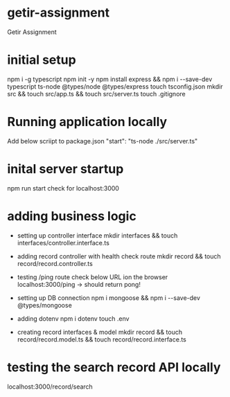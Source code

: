 # getir-assignment
Getir Assignment

# initial setup
npm i -g typescript
npm init -y
npm install express && npm i --save-dev typescript ts-node @types/node @types/express
touch tsconfig.json
mkdir src && touch src/app.ts && touch src/server.ts
touch .gitignore

 # Running application locally
Add below scriipt to package.json
    "start": "ts-node ./src/server.ts"

# inital server startup
npm run start
check for localhost:3000

# adding business logic

- setting up controller interface
    mkdir interfaces && touch interfaces/controller.interface.ts

- adding record controller with health check route
    mkdir record && touch record/record.controller.ts

- testing /ping route
   check below URL ion the browser
   localhost:3000/ping -> should return pong!

- setting up DB connection
  npm i mongoose && npm i --save-dev @types/mongoose

- adding dotenv
    npm i dotenv
    touch .env

- creating record interfaces & model
    mkdir record && touch record/record.model.ts && touch record/record.interface.ts 

# testing the search record API locally
  localhost:3000/record/search
  